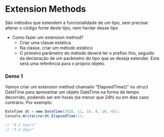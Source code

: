 # Extension Methods

São métodos que estendem a funcionalidade de um tipo, sem
precisar alterar o código fonte deste tipo, nem herdar desse tipo

- Como fazer um extension method?
  - Criar uma classe estática
  - Na classe, criar um método estático
  - O primeiro parâmetro do método deverá ter o prefixo this, seguido da
declaração de um parâmetro do tipo que se deseja estender. Esta será uma
referência para o próprio objeto.

### Demo 1
Vamos criar um extension method chamado "ElapsedTime()" no struct
DateTime para apresentar um objeto DateTime na forma de tempo
decorrido, podendo ser em horas (se menor que 24h) ou em dias caso
contrário. Por exemplo:

```c#
DateTime dt = new DateTime(2018, 11, 16, 8, 10, 45);
Console.WriteLine(dt.ElapsedTime());

// "4.5 hours"
// "3.2 days"
```
